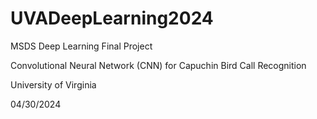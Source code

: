 # UVADeepLearning2024
MSDS Deep Learning Final Project

Convolutional Neural Network (CNN) for Capuchin Bird Call Recognition

University of Virginia

04/30/2024


